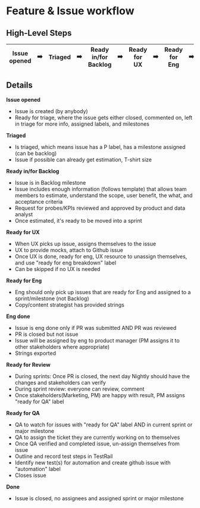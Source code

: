 # Feature & Issue workflow

## High-Level Steps

| Issue opened| ➡️ |Triaged| ➡️ |Ready in/for Backlog| ➡️ | Ready for UX | ➡️ | Ready for Eng| ➡️ |Eng done| ➡️ |Ready for review| ➡️ |Ready for QA| ➡️ |Done
|------|------|------|------|------|------|------|------|------|------|------|------|------|------|------|------|------

## Details

**Issue opened**
- Issue is created (by anybody)
- Ready for triage, where the issue gets either closed, commented on, left in triage for more info, assigned labels, and milestones

**Triaged**
- Is triaged, which means issue has a P label, has a milestone assigned (can be backlog)
- Issue if possible can already get estimation, T-shirt size

**Ready in/for Backlog**
- Issue is in Backlog milestone
- Issue includes enough information (follows template) that allows team members to estimate, understand the scope, user benefit, the what, and acceptance criteria
- Request for probes/KPIs reviewed and approved by product and data analyst
- Once estimated, it's ready to be moved into a sprint

**Ready for UX**
- When UX picks up issue, assigns themselves to the issue
- UX to provide mocks, attach to Github issue
- Once UX is done, ready for eng, UX resource to unassign themselves, and use  "ready for eng breakdown" label
- Can be skipped if no UX is needed

**Ready for Eng**
- Eng should only pick up issues that are ready for Eng and assigned to a sprint/milestone (not Backlog)
- Copy/content strategist has provided strings

**Eng done**
- Issue is eng done only if PR was submitted AND PR was reviewed
- PR is closed but not issue
- Issue will be assigned by eng to product manager (PM assigns it to other stakeholders where appropriate)
- Strings exported

**Ready for Review**
- During sprints: Once PR is closed, the next day Nightly should have the changes and stakeholders can verify
- During sprint review: everyone can review, comment
- Once stakeholders(Marketing, PM) are happy with result, PM assigns "ready for QA" label

**Ready for QA**
- QA to watch for issues with "ready for QA" label AND in current sprint or major milestone
- QA to assign the ticket they are currently working on to themselves
- Once QA verified and completed issue, un-assign themselves from issue
- Outline and record test steps in TestRail
- Identify new test(s) for automation and create github issue with "automation" label
- Closes issue

**Done**
- Issue is closed, no assignees and assigned sprint or major milestone
